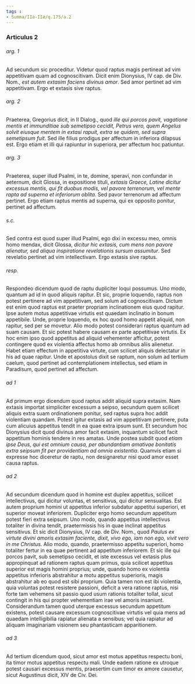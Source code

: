 ```yaml
---
tags : 
- Summa/IIa-IIæ/q.175/a.2
---
```


### Articulus 2

###### arg. 1
Ad secundum sic proceditur. Videtur quod raptus magis pertineat ad vim appetitivam quam ad cognoscitivam. Dicit enim Dionysius, IV cap. de Div. Nom., *est autem extasim faciens divinus amor*. Sed amor pertinet ad vim appetitivam. Ergo et extasis sive raptus.

###### arg. 2
Praeterea, Gregorius dicit, in II Dialog., quod *ille qui porcos pavit, vagatione mentis et immunditiae sub semetipso cecidit, Petrus vero, quem Angelus solvit eiusque mentem in extasi rapuit, extra se quidem, sed supra semetipsum fuit*. Sed ille filius prodigus per affectum in inferiora dilapsus est. Ergo etiam et illi qui rapiuntur in superiora, per affectum hoc patiuntur.

###### arg. 3
Praeterea, super illud Psalmi, in te, domine, speravi, non confundar in aeternum, dicit Glossa, in expositione tituli, *extasis Graece, Latine dicitur excessus mentis, qui fit duobus modis, vel pavore terrenorum, vel mente rapta ad superna et inferiorum oblita*. Sed pavor terrenorum ad affectum pertinet. Ergo etiam raptus mentis ad superna, qui ex opposito ponitur, pertinet ad affectum.

###### s.c.
Sed contra est quod super illud Psalmi, ego dixi in excessu meo, omnis homo mendax, dicit Glossa, *dicitur hic extasis, cum mens non pavore alienatur, sed aliqua inspiratione revelationis sursum assumitur*. Sed revelatio pertinet ad vim intellectivam. Ergo extasis sive raptus.

###### resp.
Respondeo dicendum quod de raptu dupliciter loqui possumus. Uno modo, quantum ad id in quod aliquis rapitur. Et sic, proprie loquendo, raptus non potest pertinere ad vim appetitivam, sed solum ad cognoscitivam. Dictum est enim quod raptus est praeter propriam inclinationem eius quod rapitur. Ipse autem motus appetitivae virtutis est quaedam inclinatio in bonum appetibile. Unde, proprie loquendo, ex hoc quod homo appetit aliquid, non rapitur, sed per se movetur. Alio modo potest considerari raptus quantum ad suam causam. Et sic potest habere causam ex parte appetitivae virtutis. Ex hoc enim ipso quod appetitus ad aliquid vehementer afficitur, potest contingere quod ex violentia affectus homo ab omnibus aliis alienetur. Habet etiam effectum in appetitiva virtute, cum scilicet aliquis delectatur in his ad quae rapitur. Unde et apostolus dixit se raptum, non solum ad tertium caelum, quod pertinet ad contemplationem intellectus, sed etiam in Paradisum, quod pertinet ad affectum.

###### ad 1
Ad primum ergo dicendum quod raptus addit aliquid supra extasim. Nam extasis importat simpliciter excessum a seipso, secundum quem scilicet aliquis extra suam ordinationem ponitur, sed raptus supra hoc addit violentiam quandam. Potest igitur extasis ad vim appetitivam pertinere, puta cum alicuius appetitus tendit in ea quae extra ipsum sunt. Et secundum hoc Dionysius dicit quod divinus amor facit extasim, inquantum scilicet facit appetitum hominis tendere in res amatas. Unde postea subdit quod *etiam ipse Deus, qui est omnium causa, per abundantiam amativae bonitatis extra seipsum fit per providentiam ad omnia existentia*. Quamvis etiam si expresse hoc diceretur de raptu, non designaretur nisi quod amor esset causa raptus.

###### ad 2
Ad secundum dicendum quod in homine est duplex appetitus, scilicet intellectivus, qui dicitur voluntas, et sensitivus, qui dicitur sensualitas. Est autem proprium homini ut appetitus inferior subdatur appetitui superiori, et superior moveat inferiorem. Dupliciter ergo homo secundum appetitum potest fieri extra seipsum. Uno modo, quando appetitus intellectivus totaliter in divina tendit, praetermissis his in quae inclinat appetitus sensitivus. Et sic dicit Dionysius, IV cap. de Div. Nom., quod *Paulus ex virtute divini amoris extasim faciente, dixit, vivo ego, iam non ego, vivit vero in me Christus*. Alio modo, quando, praetermisso appetitu superiori, homo totaliter fertur in ea quae pertinent ad appetitum inferiorem. Et sic ille qui porcos pavit, sub semetipso cecidit, et iste excessus vel extasis plus appropinquat ad rationem raptus quam primus, quia scilicet appetitus superior est magis homini proprius; unde, quando homo ex violentia appetitus inferioris abstrahitur a motu appetitus superioris, magis abstrahitur ab eo quod est sibi proprium. Quia tamen non est ibi violentia, quia voluntas potest resistere passioni, deficit a vera ratione raptus, nisi forte tam vehemens sit passio quod usum rationis totaliter tollat, sicut contingit in his qui propter vehementiam irae vel amoris insaniunt. Considerandum tamen quod uterque excessus secundum appetitum existens, potest causare excessum cognoscitivae virtutis vel quia mens ad quaedam intelligibilia rapiatur alienata a sensibus; vel quia rapiatur ad aliquam imaginariam visionem seu phantasticam apparitionem.

###### ad 3
Ad tertium dicendum quod, sicut amor est motus appetitus respectu boni, ita timor motus appetitus respectu mali. Unde eadem ratione ex utroque potest causari excessus mentis, praesertim cum timor ex amore causetur, sicut Augustinus dicit, XIV de Civ. Dei.

